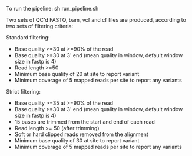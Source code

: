 To run the pipeline:
sh run_pipeline.sh

Two sets of QC'd FASTQ, bam, vcf and cf files are produced, according to two sets of filtering criteria:

Standard filtering:
- Base quality >=30 at >=90% of the read
- Base quality >=30 at 3' end (mean quality in window, default window size in fastp is 4)
- Read length >=50
- Minimum base quality of 20 at site to report variant
- Minimum coverage of 5 mapped reads per site to report any variants

Strict filtering:
- Base quality >=35 at >=90% of the read
- Base quality >=30 at 3' end (mean quality in window, default window size in fastp is 4)
- 15 bases are trimmed from the start and end of each read
- Read length >= 50 (after trimming)
- Soft or hard clipped reads removed from the alignment
- Minimum base quality of 30 at site to report variant
- Minimum coverage of 5 mapped reads per site to report any variants

